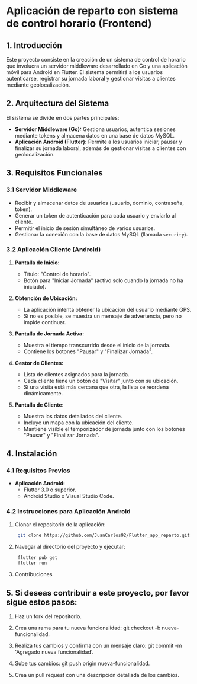 # Aplicación de reparto con sistema de control horario (Frontend)

## 1. Introducción
Este proyecto consiste en la creación de un sistema de control de horario que involucra un servidor middleware desarrollado en Go y una aplicación móvil para Android en Flutter. El sistema permitirá a los usuarios autenticarse, registrar su jornada laboral y gestionar visitas a clientes mediante geolocalización.

## 2. Arquitectura del Sistema
El sistema se divide en dos partes principales:
- **Servidor Middleware (Go):** Gestiona usuarios, autentica sesiones mediante tokens y almacena datos en una base de datos MySQL.
- **Aplicación Android (Flutter):** Permite a los usuarios iniciar, pausar y finalizar su jornada laboral, además de gestionar visitas a clientes con geolocalización.

## 3. Requisitos Funcionales

### 3.1 Servidor Middleware
- Recibir y almacenar datos de usuarios (usuario, dominio, contraseña, token).
- Generar un token de autenticación para cada usuario y enviarlo al cliente.
- Permitir el inicio de sesión simultáneo de varios usuarios.
- Gestionar la conexión con la base de datos MySQL (llamada `security`).

### 3.2 Aplicación Cliente (Android)
1. **Pantalla de Inicio:**
   - Título: "Control de horario".
   - Botón para "Iniciar Jornada" (activo solo cuando la jornada no ha iniciado).
   
2. **Obtención de Ubicación:**
   - La aplicación intenta obtener la ubicación del usuario mediante GPS.
   - Si no es posible, se muestra un mensaje de advertencia, pero no impide continuar.

3. **Pantalla de Jornada Activa:**
   - Muestra el tiempo transcurrido desde el inicio de la jornada.
   - Contiene los botones "Pausar" y "Finalizar Jornada".

4. **Gestor de Clientes:**
   - Lista de clientes asignados para la jornada.
   - Cada cliente tiene un botón de "Visitar" junto con su ubicación.
   - Si una visita está más cercana que otra, la lista se reordena dinámicamente.

5. **Pantalla de Cliente:**
   - Muestra los datos detallados del cliente.
   - Incluye un mapa con la ubicación del cliente.
   - Mantiene visible el temporizador de jornada junto con los botones "Pausar" y "Finalizar Jornada".

## 4. Instalación

### 4.1 Requisitos Previos

- **Aplicación Android:**
  - Flutter 3.0 o superior.
  - Android Studio o Visual Studio Code.

### 4.2 Instrucciones para Aplicación Android
1. Clonar el repositorio de la aplicación:
   ```bash
    git clone https://github.com/JuanCarlos92/Flutter_app_reparto.git
   ```
2. Navegar al directorio del proyecto y ejecutar:
   ```bash
    flutter pub get
    flutter run
   ```
5. Contribuciones

## 5. Si deseas contribuir a este proyecto, por favor sigue estos pasos:

1. Haz un fork del repositorio.

2. Crea una rama para tu nueva funcionalidad: git checkout -b nueva-funcionalidad.

3. Realiza tus cambios y confirma con un mensaje claro: git commit -m 'Agregado nueva funcionalidad'.

4. Sube tus cambios: git push origin nueva-funcionalidad.

5. Crea un pull request con una descripción detallada de los cambios.
